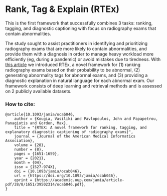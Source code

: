 # Rank, Tag &amp; Explain (RTEx)

This is the first framework that successfully combines 3 tasks: ranking, tagging, and diagnostic captioning with focus on radiography exams that contain abnormalities. 

The study sought to assist practitioners in identifying and prioritizing radiography exams that are more likely to contain abnormalities, and provide them with a diagnosis in order to manage heavy workload more efficiently (eg, during a pandemic) or avoid mistakes due to tiredness. With [this article](https://academic.oup.com/jamia/article/28/8/1651/6242739) we introduced RTEx, a novel framework for (1) ranking radiography exams based on their probability to be abnormal, (2) generating abnormality tags for abnormal exams, and (3) providing a diagnostic explanation in natural language for each abnormal exam. Our framework consists of deep learning and retrieval methods and is assessed on 2 publicly available datasets.


### How to cite:
```
@article{10.1093/jamia/ocab046,
    author = {Kougia, Vasiliki and Pavlopoulos, John and Papapetrou, Panagiotis and Gordon, Max},
    title = "{RTEX: A novel framework for ranking, tagging, and explanatory diagnostic captioning of radiography exams}",
    journal = {Journal of the American Medical Informatics Association},
    volume = {28},
    number = {8},
    pages = {1651-1659},
    year = {2021},
    month = {04},
    issn = {1527-974X},
    doi = {10.1093/jamia/ocab046},
    url = {https://doi.org/10.1093/jamia/ocab046},
    eprint = {https://academic.oup.com/jamia/article-pdf/28/8/1651/39502314/ocab046.pdf},
}
```
